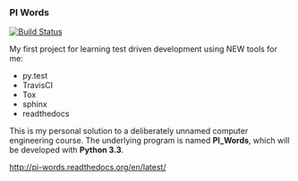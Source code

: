 ### PI Words

[![Build Status](https://travis-ci.org/eyetracker/ps1_PI_words_generation.png?branch=master)](https://travis-ci.org/eyetracker/ps1_PI_words_generation)

My first project for learning test driven development using NEW tools for me:

 - py.test
 - TravisCI
 - Tox
 - sphinx
 - readthedocs

This is my personal solution to a deliberately unnamed computer engineering course. The underlying program is named **PI_Words**, which will be developed with **Python 3.3**.

http://pi-words.readthedocs.org/en/latest/


